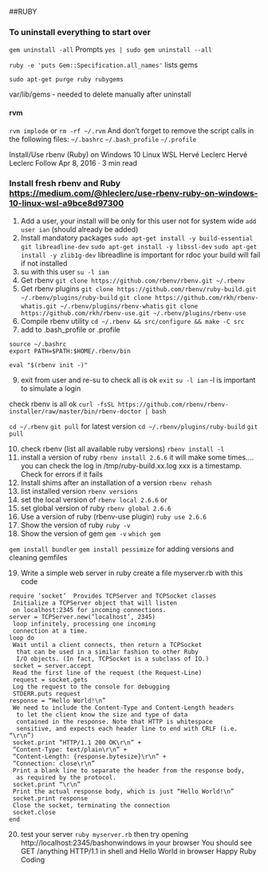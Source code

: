 
##RUBY

### To uninstall everything to start over

`gem uninstall -all`  Prompts
`yes | sudo gem uninstall --all`

`ruby -e 'puts Gem::Specification.all_names'`  lists gems

`sudo apt-get purge ruby rubygems`

var/lib/gems - needed to delete manually after uninstall 

#### rvm
`rvm implode`
or
`rm -rf ~/.rvm`
And don’t forget to remove the script calls in the following files:
`~/.bashrc`
`~/.bash_profile`
`~/.profile`

Install/Use rbenv (Ruby) on Windows 10 Linux WSL
Hervé Leclerc
Hervé Leclerc
Follow
Apr 8, 2016 · 3 min read

### Install fresh rbenv and Ruby https://medium.com/@hleclerc/use-rbenv-ruby-on-windows-10-linux-wsl-a9bce8d97300

1. Add a user, your install will be only for this user not for system wide
 `add user ian` (should already be added)
2. Install mandatory packages
 `sudo apt-get install -y build-essential git libreadline-dev`
 `sudo apt-get install -y libssl-dev`
 `sudo apt-get install -y zlib1g-dev`
libreadline is important for rdoc your build will fail if not installed
3. su with this user
 `su -l ian`
4. Get rbenv
 `git clone https://github.com/rbenv/rbenv.git ~/.rbenv`
5. Get rbenv plugins
 `git clone https://github.com/rbenv/ruby-build.git ~/.rbenv/plugins/ruby-build`
 `git clone https://github.com/rkh/rbenv-whatis.git ~/.rbenv/plugins/rbenv-whatis`
 `git clone https://github.com/rkh/rbenv-use.git ~/.rbenv/plugins/rbenv-use`
6. Compile rbenv utility
 `cd ~/.rbenv && src/configure && make -C src`
7. add to .bash_profile or .profile
```
source ~/.bashrc
export PATH=$PATH:$HOME/.rbenv/bin

eval "$(rbenv init -)"
```
9. exit from user and re-su to check all is ok
 `exit`
 `su -l ian`
-l is important to simulate a login

check rbenv is all ok
`curl -fsSL https://github.com/rbenv/rbenv-installer/raw/master/bin/rbenv-doctor | bash`

`cd ~/.rbenv`
`git pull` for latest version
`cd ~/.rbenv/plugins/ruby-build`
`git pull`

10. check rbenv (list all available ruby versions)
 `rbenv install -l`
11. install a version of ruby
 `rbenv install 2.6.6`
it will make some times….
you can check the log in /tmp/ruby-build.xx.log xxx is a timestamp. Check for errors if it fails
12. Install shims after an installation of a version
 `rbenv rehash`
13. list installed version
 `rbenv versions`
14. set the local version of
 `rbenv local 2.6.6`
or
15. set global version of ruby
 `rbenv global 2.6.6`
16. Use a version of ruby (rbenv-use plugin)
`ruby use 2.6.6`
17. Show the version of ruby
 `ruby -v`
18. Show the version of gem
 `gem -v`
 `which gem`

`gem install bundler`
`gem install pessimize`  for adding versions and cleaning gemfiles

19. Write a simple web server in ruby
create a file myserver.rb with this code

```
require ‘socket’  Provides TCPServer and TCPSocket classes
 Initialize a TCPServer object that will listen
 on localhost:2345 for incoming connections.
server = TCPServer.new(‘localhost’, 2345)
 loop infinitely, processing one incoming
 connection at a time.
loop do
 Wait until a client connects, then return a TCPSocket
  that can be used in a similar fashion to other Ruby
  I/O objects. (In fact, TCPSocket is a subclass of IO.)
 socket = server.accept
 Read the first line of the request (the Request-Line)
 request = socket.gets
 Log the request to the console for debugging
 STDERR.puts request
response = “Hello World!\n”
 We need to include the Content-Type and Content-Length headers
  to let the client know the size and type of data
  contained in the response. Note that HTTP is whitespace
  sensitive, and expects each header line to end with CRLF (i.e. “\r\n”)
 socket.print “HTTP/1.1 200 OK\r\n” +
 “Content-Type: text/plain\r\n” +
 “Content-Length: {response.bytesize}\r\n” +
 “Connection: close\r\n”
 Print a blank line to separate the header from the response body,
  as required by the protocol.
 socket.print “\r\n”
 Print the actual response body, which is just “Hello World!\n”
 socket.print response
 Close the socket, terminating the connection
 socket.close
end
```

20. test your server
`ruby myserver.rb`
then try opening http://localhost:2345/bashonwindows in your browser
You should see GET /anything HTTP/1.1 in shell and Hello World in browser
Happy Ruby Coding